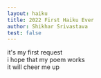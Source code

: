 ```yaml
---
layout: haiku
title: 2022 First Haiku Ever
author: Shikhar Srivastava
test: false
---
```


it's my first request <br>
i hope that my poem works <br>
it will cheer me up <br>